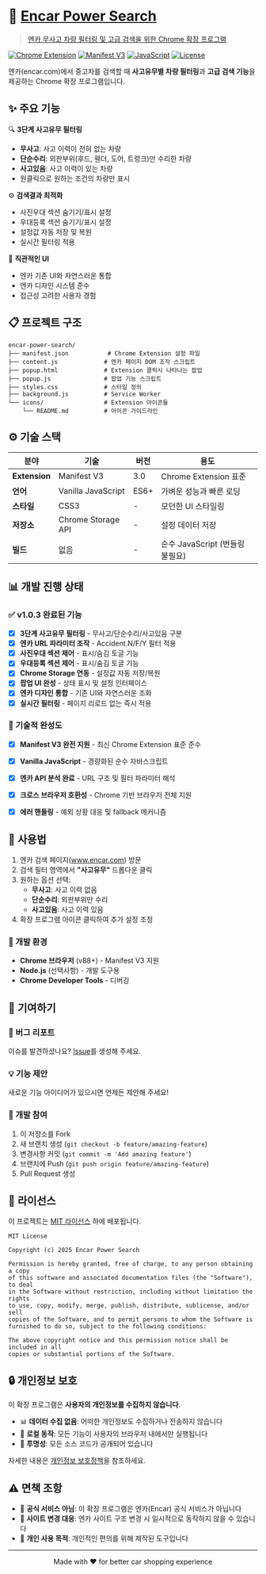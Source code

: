 # 🚗 [Encar Power Search](https://chromewebstore.google.com/detail/encar-power-search/fekacphpglpdpebddjfbjdcpljhdaoge)

> [엔카 무사고 차량 필터링 및 고급 검색을 위한 Chrome 확장 프로그램](https://chromewebstore.google.com/detail/encar-power-search/fekacphpglpdpebddjfbjdcpljhdaoge)

[![Chrome Extension](https://img.shields.io/badge/Chrome-Extension-blue?style=flat-square&logo=google-chrome)](https://chrome.google.com/webstore)
[![Manifest V3](https://img.shields.io/badge/Manifest-V3-green?style=flat-square)](https://developer.chrome.com/docs/extensions/mv3/)
[![JavaScript](https://img.shields.io/badge/JavaScript-Vanilla-yellow?style=flat-square&logo=javascript)](https://developer.mozilla.org/en-US/docs/Web/JavaScript)
[![License](https://img.shields.io/badge/License-MIT-red?style=flat-square)](LICENSE)

엔카(encar.com)에서 중고차를 검색할 때 **사고유무별 차량 필터링**과 **고급 검색 기능**을 제공하는 Chrome 확장 프로그램입니다.

## ✨ 주요 기능

🔍 **3단계 사고유무 필터링**
- **무사고**: 사고 이력이 전혀 없는 차량
- **단순수리**: 외판부위(후드, 휀더, 도어, 트렁크)만 수리한 차량
- **사고있음**: 사고 이력이 있는 차량
- 원클릭으로 원하는 조건의 차량만 표시

⚙️ **검색결과 최적화**
- 사진우대 섹션 숨기기/표시 설정
- 우대등록 섹션 숨기기/표시 설정
- 설정값 자동 저장 및 복원
- 실시간 필터링 적용

🎨 **직관적인 UI**
- 엔카 기존 UI와 자연스러운 통합
- 엔카 디자인 시스템 준수
- 접근성 고려한 사용자 경험

## 📋 프로젝트 구조

```
encar-power-search/
├── manifest.json           # Chrome Extension 설정 파일
├── content.js             # 엔카 페이지 DOM 조작 스크립트
├── popup.html             # Extension 클릭시 나타나는 팝업
├── popup.js               # 팝업 기능 스크립트
├── styles.css             # 스타일 정의
├── background.js          # Service Worker
└── icons/                 # Extension 아이콘들
    └── README.md          # 아이콘 가이드라인
```


## ⚙️ 기술 스택

| 분야 | 기술 | 버전 | 용도 |
|------|------|------|------|
| **Extension** | Manifest V3 | 3.0 | Chrome Extension 표준 |
| **언어** | Vanilla JavaScript | ES6+ | 가벼운 성능과 빠른 로딩 |
| **스타일** | CSS3 | - | 모던한 UI 스타일링 |
| **저장소** | Chrome Storage API | - | 설정 데이터 저장 |
| **빌드** | 없음 | - | 순수 JavaScript (번들링 불필요) |

## 📊 개발 진행 상태

### ✅ v1.0.3 완료된 기능
- [x] **3단계 사고유무 필터링** - 무사고/단순수리/사고있음 구분
- [x] **엔카 URL 파라미터 조작** - Accident.N/F/Y 필터 적용
- [x] **사진우대 섹션 제어** - 표시/숨김 토글 기능
- [x] **우대등록 섹션 제어** - 표시/숨김 토글 기능
- [x] **Chrome Storage 연동** - 설정값 자동 저장/복원
- [x] **팝업 UI 완성** - 상태 표시 및 설정 인터페이스
- [x] **엔카 디자인 통합** - 기존 UI와 자연스러운 조화
- [x] **실시간 필터링** - 페이지 리로드 없는 즉시 적용

### 🔧 기술적 완성도
- [x] **Manifest V3 완전 지원** - 최신 Chrome Extension 표준 준수
- [x] **Vanilla JavaScript** - 경량화된 순수 자바스크립트
- [x] **엔카 API 분석 완료** - URL 구조 및 필터 파라미터 해석
- [x] **크로스 브라우저 호환성** - Chrome 기반 브라우저 전체 지원
- [x] **에러 핸들링** - 예외 상황 대응 및 fallback 메커니즘


## 🚀 사용법
1. 엔카 검색 페이지(www.encar.com) 방문
2. 검색 필터 영역에서 **"사고유무"** 드롭다운 클릭
3. 원하는 옵션 선택:
   - **무사고**: 사고 이력 없음
   - **단순수리**: 외판부위만 수리
   - **사고있음**: 사고 이력 있음
4. 확장 프로그램 아이콘 클릭하여 추가 설정 조정

### 🔧 개발 환경
- **Chrome 브라우저** (v88+) - Manifest V3 지원
- **Node.js** (선택사항) - 개발 도구용
- **Chrome Developer Tools** - 디버깅

## 🤝 기여하기

### 🐛 버그 리포트
이슈를 발견하셨나요? [Issue](https://github.com/Jonny-Cho/encar-power-search/issues)를 생성해 주세요.

### 💡 기능 제안
새로운 기능 아이디어가 있으시면 언제든 제안해 주세요!

### 🔧 개발 참여
1. 이 저장소를 Fork
2. 새 브랜치 생성 (`git checkout -b feature/amazing-feature`)
3. 변경사항 커밋 (`git commit -m 'Add amazing feature'`)
4. 브랜치에 Push (`git push origin feature/amazing-feature`)
5. Pull Request 생성

## 📄 라이선스

이 프로젝트는 [MIT 라이선스](LICENSE) 하에 배포됩니다.

```
MIT License

Copyright (c) 2025 Encar Power Search

Permission is hereby granted, free of charge, to any person obtaining a copy
of this software and associated documentation files (the "Software"), to deal
in the Software without restriction, including without limitation the rights
to use, copy, modify, merge, publish, distribute, sublicense, and/or sell
copies of the Software, and to permit persons to whom the Software is
furnished to do so, subject to the following conditions:

The above copyright notice and this permission notice shall be included in all
copies or substantial portions of the Software.
```

## 🔒 개인정보 보호

이 확장 프로그램은 **사용자의 개인정보를 수집하지 않습니다**.
- 📊 **데이터 수집 없음**: 어떠한 개인정보도 수집하거나 전송하지 않습니다
- 🔐 **로컬 동작**: 모든 기능이 사용자의 브라우저 내에서만 실행됩니다
- 📖 **투명성**: 모든 소스 코드가 공개되어 있습니다

자세한 내용은 [개인정보 보호정책](PRIVACY.md)을 참조하세요.

## ⚠️ 면책 조항

- 🏢 **공식 서비스 아님**: 이 확장 프로그램은 엔카(Encar) 공식 서비스가 아닙니다
- 🔄 **사이트 변경 대응**: 엔카 사이트 구조 변경 시 일시적으로 동작하지 않을 수 있습니다
- 👤 **개인 사용 목적**: 개인적인 편의를 위해 제작된 도구입니다

---

<p align="center">
  Made with ❤️ for better car shopping experience
</p>
